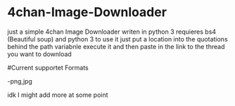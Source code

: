 # 4chan-Image-Downloader
just a simple 4chan Image Downloader writen in python 3
requieres bs4 (Beautiful soup) and python 3 
to use it just put a location into the quotations behind the path variabnle execute it and then paste in the link to the thread you want to download 

#Current supportet Formats 

-png,jpg

idk I might add more at some point

